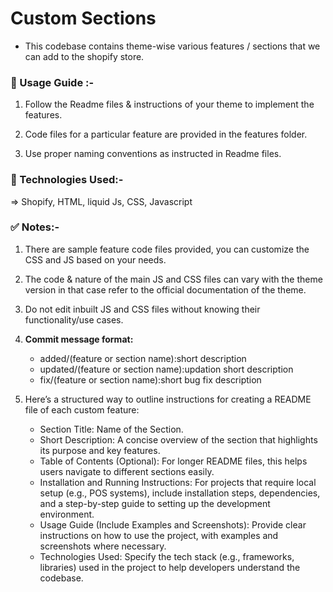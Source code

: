 # Custom Sections

- This codebase contains theme-wise various features / sections that we can add to the shopify store.

###  📌 Usage Guide :-

1. Follow the Readme files & instructions of your theme to implement the features.

2. Code files for a particular feature are provided in the features folder.

3. Use proper naming conventions as instructed in Readme files.

### 🎨 Technologies Used:-

=> Shopify, HTML, liquid Js, CSS, Javascript

### ✅ Notes:-

1. There are sample feature code files provided, you can customize the CSS and JS based on your needs.

2. The code & nature of the main JS and CSS files can vary with the theme version in that case refer to the official documentation of the theme.

3. Do not edit inbuilt JS and CSS files without knowing their functionality/use cases.

4. <b>Commit message format:</b><br>

   - added/(feature or section name):short description<br>
   - updated/(feature or section name):updation short description<br>
   - fix/(feature or section name):short bug fix description

5. Here’s a structured way to outline instructions for creating a README file of each custom feature: <br>

   - Section Title: Name of the Section.
   - Short Description: A concise overview of the section that highlights its purpose and key features.
   - Table of Contents (Optional): For longer README files, this helps users navigate to different sections easily.
   - Installation and Running Instructions: For projects that require local setup (e.g., POS systems), include installation steps, dependencies, and a step-by-step guide to setting up the development environment.
   - Usage Guide (Include Examples and Screenshots): Provide clear instructions on how to use the project, with examples and screenshots where necessary.
   - Technologies Used: Specify the tech stack (e.g., frameworks, libraries) used in the project to help developers understand the codebase.

